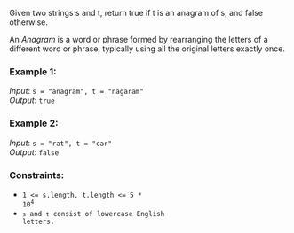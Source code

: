 Given two strings s and t, return true if t is an anagram of s, and false otherwise.

An *Anagram* is a word or phrase formed by rearranging the letters of a different word or phrase, 
typically using all the original letters exactly once.


### Example 1:

*Input*: `s = "anagram", t = "nagaram"` <br />
*Output*: `true`

### Example 2:

*Input*: `s = "rat", t = "car"` <br />
*Output*: `false`


### Constraints:

* <code>1 <= s.length, t.length <= 5 * 10<sup>4</sup></code>
* <code>`s` and `t` consist of lowercase English letters.<code>